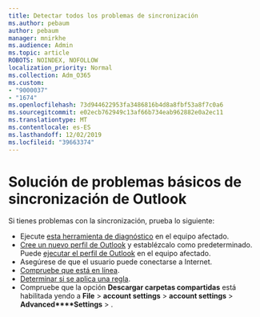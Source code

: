```yaml
---
title: Detectar todos los problemas de sincronización
ms.author: pebaum
author: pebaum
manager: mnirkhe
ms.audience: Admin
ms.topic: article
ROBOTS: NOINDEX, NOFOLLOW
localization_priority: Normal
ms.collection: Adm_O365
ms.custom:
- "9000037"
- "1674"
ms.openlocfilehash: 73d944622953fa3486816b4d8a8fbf53a8f7c0a6
ms.sourcegitcommit: e02ecb762949c13af66b734eab962882e0a2ec11
ms.translationtype: MT
ms.contentlocale: es-ES
ms.lasthandoff: 12/02/2019
ms.locfileid: "39663374"
---
```

# <a name="basic-outlook-sync-troubleshooting"></a>Solución de problemas básicos de sincronización de Outlook

Si tienes problemas con la sincronización, prueba lo siguiente:

- Ejecute [esta herramienta de diagnóstico](https://aka.ms/sara-outlooksendreceive) en el equipo afectado.
- [Cree un nuevo perfil de Outlook](https://support.office.com/article/f544c1ba-3352-4b3b-be0b-8d42a540459d) y establézcalo como predeterminado. Puede [ejecutar el perfil de Outlook](https://aka.ms/SaRA-OutlookSetupProfile) en el equipo afectado.
- Asegúrese de que el usuario puede conectarse a Internet. 
- [Compruebe que está en línea](https://support.office.com/article/2460e4a8-16c7-47fc-b204-b1549275aac9).
- [Determinar si se aplica una regla](https://support.office.com/article/C24F5DEA-9465-4DF4-AD17-A50704D66C59).
- Compruebe que la opción **Descargar carpetas compartidas** está habilitada yendo a **File** > **account settings** > **account settings** > **Advanced****Settings** > .
